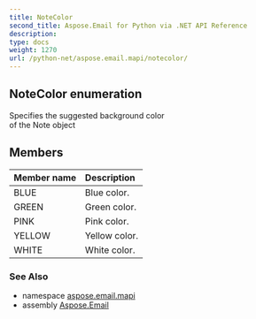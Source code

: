 ```yaml
---
title: NoteColor
second_title: Aspose.Email for Python via .NET API Reference
description: 
type: docs
weight: 1270
url: /python-net/aspose.email.mapi/notecolor/
---
```


## NoteColor enumeration

Specifies the suggested background color <br/>            of the Note object

## Members
| Member name | Description |
| :- | :- |
|BLUE|Blue color.|
|GREEN|Green color.|
|PINK|Pink color.|
|YELLOW|Yellow color.|
|WHITE|White color.|

### See Also

* namespace [aspose.email.mapi](/email/python-net/aspose.email.mapi/)
* assembly [Aspose.Email](/email/python-net/)

